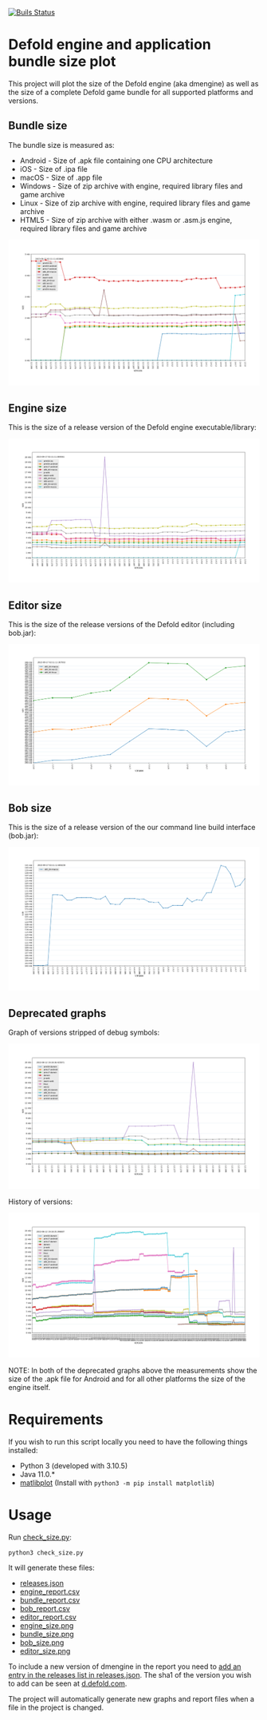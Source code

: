[![Buils Status](https://github.com/defold/build-size/actions/workflows/check_size.yaml/badge.svg)](https://github.com/defold/build-size/actions/workflows/check_size.yaml)

# Defold engine and application bundle size plot
This project will plot the size of the Defold engine (aka dmengine) as well as the size of a complete Defold game bundle for all supported platforms and versions.

## Bundle size
The bundle size is measured as:

* Android - Size of .apk file containing one CPU architecture
* iOS - Size of .ipa file
* macOS - Size of .app file
* Windows - Size of zip archive with engine, required library files and game archive
* Linux - Size of zip archive with engine, required library files and game archive
* HTML5 - Size of zip archive with either .wasm or .asm.js engine, required library files and game archive

![Bundle size per platform and version](./bundle_size.png)


## Engine size
This is the size of a release version of the Defold engine executable/library:

![Engine size per platform and version](./engine_size.png)

## Editor size
This is the size of the release versions of the Defold editor (including bob.jar):

![Editor size per platform and version](./editor_size.png)

## Bob size
This is the size of a release version of the our command line build interface (bob.jar):

![bob.jar size per platform and version](./bob_size.png)


## Deprecated graphs
Graph of versions stripped of debug symbols:

![Size per platform and version](./legacy_engine_size_stripped.png)

History of versions:

![History of size per platform and version](./legacy_engine_size.png)

NOTE: In both of the deprecated graphs above the measurements show the size of the .apk file for Android and for all other platforms the size of the engine itself.

# Requirements
If you wish to run this script locally you need to have the following things installed:

* Python 3 (developed with 3.10.5)
* Java 11.0.*
* [matlibplot](http://matplotlib.org/) (Install with `python3 -m pip install matplotlib`)

# Usage
Run [check_size.py](check_size.py):

    python3 check_size.py

It will generate these files:
* [releases.json](releases.json)
* [engine_report.csv](engine_report.csv)
* [bundle_report.csv](bundle_report.csv)
* [bob_report.csv](bob_report.csv)
* [editor_report.csv](editor_report.csv)
* [engine_size.png](engine_size.png)
* [bundle_size.png](bundle_size.png)
* [bob_size.png](bob_size.png)
* [editor_size.png](editor_size.png)


To include a new version of dmengine in the report you need to [add an entry in the releases list in releases.json](https://github.com/defold/build-size/blob/master/releases.json). The sha1 of the version you wish to add can be seen at [d.defold.com](d.defold.com).

The project will automatically generate new graphs and report files when a file in the project is changed.
